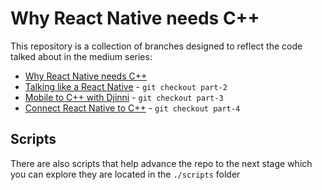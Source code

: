 # Why React Native needs C++
This repository is a collection of branches designed to reflect the code talked about in the medium series:

* [Why React Native needs C++](https://medium.com/p/fb30b46c2468)
* [Talking like a React Native](https://medium.com/p/f245e5d919dd) - `git checkout part-2`
* [Mobile to C++ with Djinni](https://medium.com/p/1c993757b68f) - `git checkout part-3`
* [Connect React Native to C++](https://medium.com/p/a2809b92095) - `git checkout part-4`

## Scripts

There are also scripts that help advance the repo to the next stage which you can explore they are located in the `./scripts` folder
